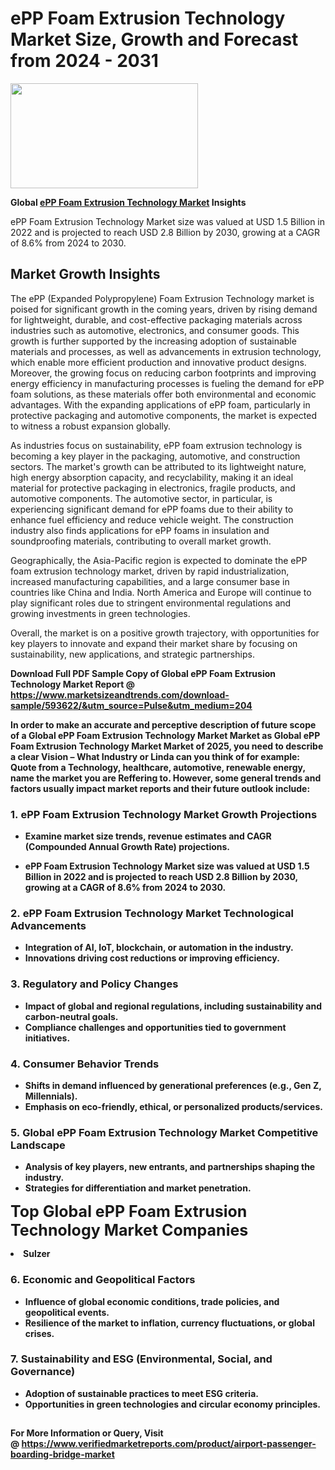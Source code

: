 <H1>ePP Foam Extrusion Technology Market Size, Growth and Forecast from 2024 - 2031</H1><img class="aligncenter size-medium wp-image-584254" src="https://thirdeyenews.in/wp-content/uploads/2024/09/Global-Market-Research-300x168.jpeg" alt="" width="300" height="168" /><p><strong>Global&nbsp;<a href="https://www.marketsizeandtrends.com/download-sample/593622/&amp;utm_source=Pulse&amp;utm_medium=204">ePP Foam Extrusion Technology Market</a> Insights</strong></p><p>ePP Foam Extrusion Technology Market size was valued at USD 1.5 Billion in 2022 and is projected to reach USD 2.8 Billion by 2030, growing at a CAGR of 8.6% from 2024 to 2030.</p><p><h2>Market Growth Insights</h2> <p>The ePP (Expanded Polypropylene) Foam Extrusion Technology market is poised for significant growth in the coming years, driven by rising demand for lightweight, durable, and cost-effective packaging materials across industries such as automotive, electronics, and consumer goods. This growth is further supported by the increasing adoption of sustainable materials and processes, as well as advancements in extrusion technology, which enable more efficient production and innovative product designs. Moreover, the growing focus on reducing carbon footprints and improving energy efficiency in manufacturing processes is fueling the demand for ePP foam solutions, as these materials offer both environmental and economic advantages. With the expanding applications of ePP foam, particularly in protective packaging and automotive components, the market is expected to witness a robust expansion globally.</p> <p><strong></strong></p> <p>As industries focus on sustainability, ePP foam extrusion technology is becoming a key player in the packaging, automotive, and construction sectors. The market's growth can be attributed to its lightweight nature, high energy absorption capacity, and recyclability, making it an ideal material for protective packaging in electronics, fragile products, and automotive components. The automotive sector, in particular, is experiencing significant demand for ePP foams due to their ability to enhance fuel efficiency and reduce vehicle weight. The construction industry also finds applications for ePP foams in insulation and soundproofing materials, contributing to overall market growth.</p> <p>Geographically, the Asia-Pacific region is expected to dominate the ePP foam extrusion technology market, driven by rapid industrialization, increased manufacturing capabilities, and a large consumer base in countries like China and India. North America and Europe will continue to play significant roles due to stringent environmental regulations and growing investments in green technologies.</p> <p>Overall, the market is on a positive growth trajectory, with opportunities for key players to innovate and expand their market share by focusing on sustainability, new applications, and strategic partnerships.</p> <p><strong></p><p><span class=""><strong>Download Full PDF Sample Copy of Global ePP Foam Extrusion Technology Market Report</strong> @ <a href="https://www.marketsizeandtrends.com/download-sample/593622/&amp;utm_source=Pulse&amp;utm_medium=204" target="_blank">https://www.marketsizeandtrends.com/download-sample/593622/&amp;utm_source=Pulse&amp;utm_medium=204</a></span></p><p>In order to make an accurate and perceptive description of future scope of a Global&nbsp;ePP Foam Extrusion Technology Market Market as Global&nbsp;ePP Foam Extrusion Technology Market Market of 2025, you need to describe a clear Vision &ndash; What Industry or Linda can you think of for example: Quote from a Technology, healthcare, automotive, renewable energy, name the market you are Reffering to. However, some general trends and factors usually impact market reports and their future outlook include:</p><h3>1.&nbsp;<strong>ePP Foam Extrusion Technology Market Growth Projections</strong></h3><ul><li>Examine market size trends, revenue estimates and CAGR (Compounded Annual Growth Rate) projections.</li><li><p>ePP Foam Extrusion Technology Market size was valued at USD 1.5 Billion in 2022 and is projected to reach USD 2.8 Billion by 2030, growing at a CAGR of 8.6% from 2024 to 2030.</p></li></ul><h3>2.&nbsp;<strong>ePP Foam Extrusion Technology Market Technological Advancements</strong></h3><ul><li>Integration of AI, IoT, blockchain, or automation in the industry.</li><li>Innovations driving cost reductions or improving efficiency.</li></ul><h3>3.&nbsp;<strong>Regulatory and Policy Changes</strong></h3><ul><li>Impact of global and regional regulations, including sustainability and carbon-neutral goals.</li><li>Compliance challenges and opportunities tied to government initiatives.</li></ul><h3>4.&nbsp;<strong>Consumer Behavior Trends</strong></h3><ul><li>Shifts in demand influenced by generational preferences (e.g., Gen Z, Millennials).</li><li>Emphasis on eco-friendly, ethical, or personalized products/services.</li></ul><h3>5.&nbsp;<strong>Global ePP Foam Extrusion Technology Market Competitive Landscape</strong></h3><ul><li>Analysis of key players, new entrants, and partnerships shaping the industry.</li><li>Strategies for differentiation and market penetration.</li></ul><p data-pm-slice="1 1 []"><span style="color: inherit; font-family: inherit; font-size: 25px;">Top Global ePP Foam Extrusion Technology Market Companies</span></p><div class="" data-test-id=""><p><li>Sulzer</li></p></div><h3>6.&nbsp;<strong>Economic and Geopolitical Factors</strong></h3><ul><li>Influence of global economic conditions, trade policies, and geopolitical events.</li><li>Resilience of the market to inflation, currency fluctuations, or global crises.</li></ul><h3>7.&nbsp;<strong>Sustainability and ESG (Environmental, Social, and Governance)</strong></h3><ul><li>Adoption of sustainable practices to meet ESG criteria.</li><li>Opportunities in green technologies and circular economy principles.</li></ul><h2><strong style="font-size: 14px;">For More Information or Query, Visit @&nbsp;</strong><a style="background-color: #ffffff; font-size: 14px;" href="https://www.marketsizeandtrends.com/report/epp-foam-extrusion-technology-market/" target="_blank">https://www.verifiedmarketreports.com/product/airport-passenger-boarding-bridge-market</a></h2>
